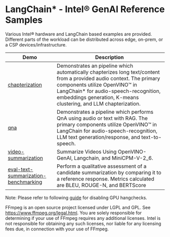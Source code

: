 # LangChain* - Intel® GenAI Reference Samples

Various Intel® hardware and LangChain based examples are provided. Different parts of the workload can be distributed across edge, on-prem, or a CSP devices/infrastructure.

| Demo  | Description |
| ------------- | ------------- |
| [chapterization](chapterization) | Demonstrates an pipeline which automatically chapterizes long text/content from a provided audio context. The primary components utilize OpenVINO™ in LangChain* for audio-speech-recognition, embeddings generation, K-means clustering, and LLM chapterization.  |
| [qna](qna)  | Demonstrates a pipeline which performs QnA using audio or text with RAG. The primary components utilize OpenVINO™ in LangChain for audio-speech-recognition, LLM text generation/response, and text-to-speech.   |
| [video-summarization](video-summarization)  |  Summarize Videos Using OpenVINO-GenAI, Langchain, and MiniCPM-V-2_6.  |
| [eval-text-summarization-benchmarking](genai-eval-text-summarization-benchmarking)  |  Perform a qualitative assessment of a candidate summarization by comparing it to a reference response. Metrics calculated are BLEU, ROUGE-N, and BERTScore  |

Note: Please refer to following [guide](https://www.intel.com/content/www/us/en/docs/oneapi/installation-guide-linux/2023-0/gpu-disable-hangcheck.html) for disabling GPU hangchecks.

FFmpeg is an open source project licensed under LGPL and GPL. See https://www.ffmpeg.org/legal.html. You are solely responsible for determining if your use of FFmpeg requires any additional licenses. Intel is not responsible for obtaining any such licenses, nor liable for any licensing fees due, in connection with your use of FFmpeg.
